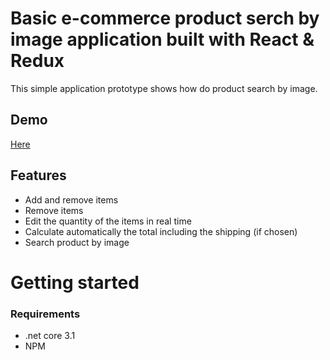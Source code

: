 # Basic e-commerce product serch by image application built with React & Redux

This simple application prototype shows how do product search by image.

## Demo
[Here](https://github.com/LilanSilva/Product-Search-By-Image/)

## Features
* Add and remove items 
* Remove items
* Edit the quantity of the items in real time
* Calculate automatically the total including the shipping (if chosen)
* Search product by image 

# Getting started
### Requirements

* .net core 3.1
* NPM
